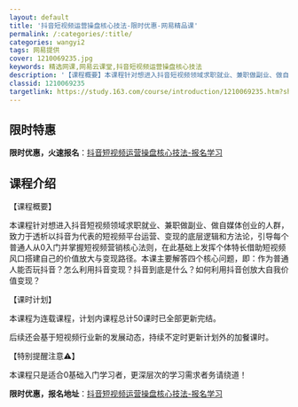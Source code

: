 ```yaml
---
layout: default
title: '抖音短视频运营操盘核心技法-限时优惠-网易精品课'
permalink: /:categories/:title/
categories: wangyi2
tags: 网易提供
cover: 1210069235.jpg
keywords: 精选网课,网易云课堂,抖音短视频运营操盘核心技法
description: '【课程概要】本课程针对想进入抖音短视频领域求职就业、兼职做副业、做自媒体创业的人群，致力于透析以抖音为代表的短视频平台运'
classid: 1210069235
targetlink: https://study.163.com/course/introduction/1210069235.htm?share=1&shareId=1025206652&utm_campaign=share&utm_medium=iphoneShare&utm_source=&utm_u=1025206652
---
```


## 限时特惠

**限时优惠，火速报名**：[抖音短视频运营操盘核心技法-报名学习](https://study.163.com/course/introduction/1210069235.htm?share=1&shareId=1025206652&utm_campaign=share&utm_medium=iphoneShare&utm_source=&utm_u=1025206652)

## 课程介绍

【课程概要】

本课程针对想进入抖音短视频领域求职就业、兼职做副业、做自媒体创业的人群，致力于透析以抖音为代表的短视频平台运营、变现的底层逻辑和方法论，引导每个普通人从0入门并掌握短视频营销核心法则，在此基础上发挥个体特长借助短视频风口搭建自己的价值放大与变现路径。本课主要解答四个核心问题，即：作为普通人能否玩抖音？怎么利用抖音变现？抖音到底是什么？如何利用抖音创放大自我价值变现？



【课时计划】

本课程为连载课程，计划内课程总计50课时已全部更新完结。

后续还会基于短视频行业新的发展动态，持续不定时更新计划外的加餐课时。



【特别提醒注意⚠️】

本课程只是适合0基础入门学习者，更深层次的学习需求者务请绕道！

**限时优惠，报名地址**：[抖音短视频运营操盘核心技法-报名学习](https://study.163.com/course/introduction/1210069235.htm?share=1&shareId=1025206652&utm_campaign=share&utm_medium=iphoneShare&utm_source=&utm_u=1025206652)

